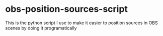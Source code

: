 # obs-position-sources-script
This is the python script I use to make it easier to position sources in OBS scenes by doing it programatically 
